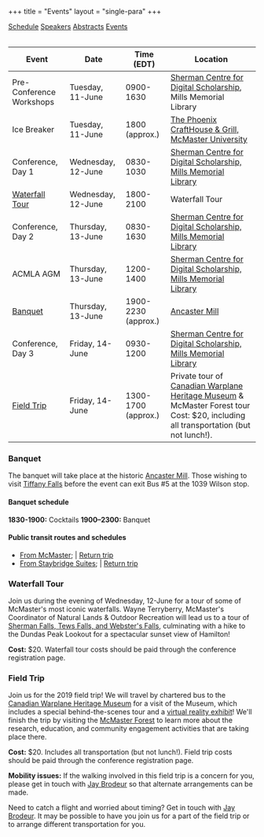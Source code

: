 +++
title = "Events"
layout = "single-para"
+++

<div class="program expanded button-group">
  <a href="../schedule" class="button">Schedule</a>
  <a href="../speakers" class="button">Speakers</a>
  <a href="../abstracts" class="button">Abstracts</a>
  <a href="../events" class="button active">Events</a>
</div>
<br />

| Event | Date | Time (EDT) | Location|
|------|-------|-------|-------|
|Pre-Conference Workshops|Tuesday, 11-June|0900-1630|[Sherman Centre for Digital Scholarship](https://scds.ca/), Mills Memorial Library |
|Ice Breaker|Tuesday, 11-June|1800 (approx.)|[The Phoenix CraftHouse & Grill, McMaster University](https://www.phoenixmcmaster.com/)|
|Conference, Day 1|Wednesday, 12-June|0830-1030|[Sherman Centre for Digital Scholarship, Mills Memorial Library](https://goo.gl/maps/GxozpNKJKow)|
|[Waterfall Tour](#waterfall-tour)|Wednesday, 12-June|1800-2100|Waterfall Tour|
|Conference, Day 2|Thursday, 13-June|0830-1630|[Sherman Centre for Digital Scholarship, Mills Memorial Library](https://goo.gl/maps/GxozpNKJKow)|
|ACMLA AGM|Thursday, 13-June|1200-1400|[Sherman Centre for Digital Scholarship, Mills Memorial Library](https://goo.gl/maps/GxozpNKJKow)|
|[Banquet](#Banquet)|Thursday, 13-June|1900-2230 (approx.)|[Ancaster Mill](https://goo.gl/maps/jLZvRUAbPxy)|
|Conference, Day 3|Friday, 14-June|0930-1200|[Sherman Centre for Digital Scholarship, Mills Memorial Library](https://goo.gl/maps/GxozpNKJKow)|
|[Field Trip](#field-trip)|Friday, 14-June|1300-1700 (approx.)|Private tour of [Canadian Warplane Heritage Museum](https://www.warplane.com/) & McMaster Forest tour Cost: $20, including all transportation (but not lunch!).|

### <a name="Banquet"></a>Banquet
The banquet will take place at the historic [Ancaster Mill](https://goo.gl/maps/jLZvRUAbPxy). Those wishing to visit [Tiffany Falls](https://tourismhamilton.com/hamilton-waterfalls/tiffany-falls) before the event can exit Bus #5 at the 1039 Wilson stop.

#### Banquet schedule
**1830-1900:** Cocktails
**1900–2300:** Banquet

#### Public transit routes and schedules
- [From McMaster](https://goo.gl/yMfbG6); | [Return trip](https://goo.gl/hb8Umy)
- [From Staybridge Suites](https://goo.gl/gYrZB6); | [Return trip](https://goo.gl/8vVHpX)

### <a name="waterfall-tour"></a>Waterfall Tour
Join us during the evening of Wednesday, 12-June for a tour of some of McMaster's most iconic waterfalls. Wayne Terryberry, McMaster's Coordinator of Natural Lands & Outdoor Recreation will lead us to a tour of [Sherman Falls, Tews Falls, and Webster's Falls](https://tourismhamilton.com/hamilton-waterfalls), culminating with a hike to the Dundas Peak Lookout for a spectacular sunset view of Hamilton!

**Cost:** $20. Waterfall tour costs should be paid through the conference registration page. 

### <a name="field-trip"></a>Field Trip
Join us for the 2019 field trip! We will travel by chartered bus to the [Canadian Warplane Heritage Museum](https://www.warplane.com/) for a visit of the Museum, which includes a special behind-the-scenes tour and a [virtual reality exhibit](https://www.warplane.com/events/upcoming-events/event-details.aspx?eventId=133)! We'll finish the trip by visiting the [McMaster Forest](https://nature.mcmaster.ca/natural-areas/mcmaster-forest) to learn more about the research, education, and community engagement activities that are taking place there.

**Cost:** $20. Includes all transportation (but not lunch!). Field trip costs should be paid through the conference registration page.

**Mobility issues:** If the walking involved in this field trip is a concern for you, please get in touch with [Jay Brodeur](mailto:brodeujj@mcmaster.ca) so that alternate arrangements can be made.

Need to catch a flight and worried about timing? Get in touch with [Jay Brodeur](mailto:brodeujj@mcmaster.ca). It may be possible to have you join us for a part of the field trip or to arrange different transportation for you.
